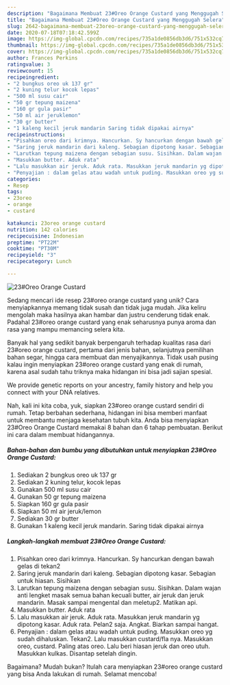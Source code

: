 ```yaml
---
description: "Bagaimana Membuat 23#Oreo Orange Custard yang Menggugah Selera"
title: "Bagaimana Membuat 23#Oreo Orange Custard yang Menggugah Selera"
slug: 2642-bagaimana-membuat-23oreo-orange-custard-yang-menggugah-selera
date: 2020-07-18T07:18:42.599Z
image: https://img-global.cpcdn.com/recipes/735a1de0856db3d6/751x532cq70/23oreo-orange-custard-foto-resep-utama.jpg
thumbnail: https://img-global.cpcdn.com/recipes/735a1de0856db3d6/751x532cq70/23oreo-orange-custard-foto-resep-utama.jpg
cover: https://img-global.cpcdn.com/recipes/735a1de0856db3d6/751x532cq70/23oreo-orange-custard-foto-resep-utama.jpg
author: Frances Perkins
ratingvalue: 3
reviewcount: 15
recipeingredient:
- "2 bungkus oreo uk 137 gr"
- "2 kuning telur kocok lepas"
- "500 ml susu cair"
- "50 gr tepung maizena"
- "160 gr gula pasir"
- "50 ml air jeruklemon"
- "30 gr butter"
- "1 kaleng kecil jeruk mandarin Saring tidak dipakai airnya"
recipeinstructions:
- "Pisahkan oreo dari krimnya. Hancurkan. Sy hancurkan dengan bawah gelas di tekan2"
- "Saring jeruk mandarin dari kaleng. Sebagian dipotong kasar. Sebagian untuk hiasan. Sisihkan"
- "Larutkan tepung maizena dengan sebagian susu. Sisihkan. Dalam wajan anti lengket masak semua bahan kecuali butter, air jeruk dan jeruk mandarin. Masak sampai mengental dan meletup2. Matikan api."
- "Masukkan butter. Aduk rata"
- "Lalu masukkan air jeruk. Aduk rata. Masukkan jeruk mandarin yg dipotong kasar. Aduk rata. Pelan2 saja. Angkat. Biarkan sampai hangat."
- "Penyajian : dalam gelas atau wadah untuk puding. Masukkan oreo yg sudah dihaluskan. Tekan2. Lalu masukkan custard/fla nya. Masukkan oreo, custard. Paling atas oreo. Lalu beri hiasan jeruk dan oreo utuh. Masukkan kulkas. Disantap setelah dingin."
categories:
- Resep
tags:
- 23oreo
- orange
- custard

katakunci: 23oreo orange custard 
nutrition: 142 calories
recipecuisine: Indonesian
preptime: "PT22M"
cooktime: "PT30M"
recipeyield: "3"
recipecategory: Lunch

---
```



![23#Oreo Orange Custard](https://img-global.cpcdn.com/recipes/735a1de0856db3d6/751x532cq70/23oreo-orange-custard-foto-resep-utama.jpg)

Sedang mencari ide resep 23#oreo orange custard yang unik? Cara menyiapkannya memang tidak susah dan tidak juga mudah. Jika keliru mengolah maka hasilnya akan hambar dan justru cenderung tidak enak. Padahal 23#oreo orange custard yang enak seharusnya punya aroma dan rasa yang mampu memancing selera kita.

Banyak hal yang sedikit banyak berpengaruh terhadap kualitas rasa dari 23#oreo orange custard, pertama dari jenis bahan, selanjutnya pemilihan bahan segar, hingga cara membuat dan menyajikannya. Tidak usah pusing kalau ingin menyiapkan 23#oreo orange custard yang enak di rumah, karena asal sudah tahu triknya maka hidangan ini bisa jadi sajian spesial.

We provide genetic reports on your ancestry, family history and help you connect with your DNA relatives.


Nah, kali ini kita coba, yuk, siapkan 23#oreo orange custard sendiri di rumah. Tetap berbahan sederhana, hidangan ini bisa memberi manfaat untuk membantu menjaga kesehatan tubuh kita. Anda bisa menyiapkan 23#Oreo Orange Custard memakai 8 bahan dan 6 tahap pembuatan. Berikut ini cara dalam membuat hidangannya.

<!--inarticleads1-->

##### Bahan-bahan dan bumbu yang dibutuhkan untuk menyiapkan 23#Oreo Orange Custard:

1. Sediakan 2 bungkus oreo uk 137 gr
1. Sediakan 2 kuning telur, kocok lepas
1. Gunakan 500 ml susu cair
1. Gunakan 50 gr tepung maizena
1. Siapkan 160 gr gula pasir
1. Siapkan 50 ml air jeruk/lemon
1. Sediakan 30 gr butter
1. Gunakan 1 kaleng kecil jeruk mandarin. Saring tidak dipakai airnya




<!--inarticleads2-->

##### Langkah-langkah membuat 23#Oreo Orange Custard:

1. Pisahkan oreo dari krimnya. Hancurkan. Sy hancurkan dengan bawah gelas di tekan2
1. Saring jeruk mandarin dari kaleng. Sebagian dipotong kasar. Sebagian untuk hiasan. Sisihkan
1. Larutkan tepung maizena dengan sebagian susu. Sisihkan. Dalam wajan anti lengket masak semua bahan kecuali butter, air jeruk dan jeruk mandarin. Masak sampai mengental dan meletup2. Matikan api.
1. Masukkan butter. Aduk rata
1. Lalu masukkan air jeruk. Aduk rata. Masukkan jeruk mandarin yg dipotong kasar. Aduk rata. Pelan2 saja. Angkat. Biarkan sampai hangat.
1. Penyajian : dalam gelas atau wadah untuk puding. Masukkan oreo yg sudah dihaluskan. Tekan2. Lalu masukkan custard/fla nya. Masukkan oreo, custard. Paling atas oreo. Lalu beri hiasan jeruk dan oreo utuh. Masukkan kulkas. Disantap setelah dingin.




Bagaimana? Mudah bukan? Itulah cara menyiapkan 23#oreo orange custard yang bisa Anda lakukan di rumah. Selamat mencoba!
